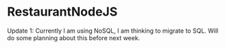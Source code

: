 # RestaurantNodeJS

Update 1:
Currently I am using NoSQL, I am thinking to migrate to SQL. Will do some planning about this before next week.
